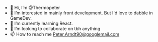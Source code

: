 - 👋 Hi, I’m @Thermopeter
- 👀 I’m interested in mainly front development. But I'd love to dabble in GameDev.
- 🌱 I’m currently learning React.
- 💞️ I’m looking to collaborate on tbh anything
- 📫 How to reach me Peter.Arndt90@googlemail.com

